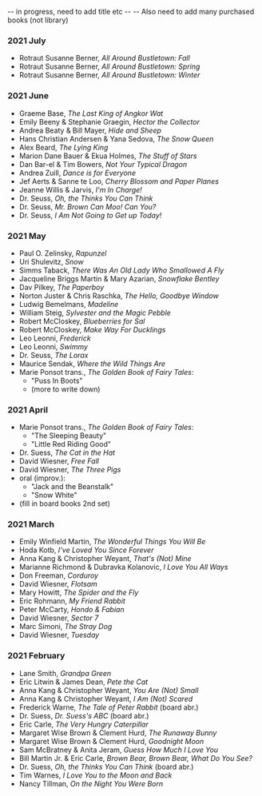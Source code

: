 -- in progress, need to add title etc --
-- Also need to add many purchased books (not library)

### 2021 July
- Rotraut Susanne Berner, *All Around Bustletown: Fall*
- Rotraut Susanne Berner, *All Around Bustletown: Spring*
- Rotraut Susanne Berner, *All Around Bustletown: Winter*

### 2021 June

- Graeme Base, *The Last King of Angkor Wat*
- Emily Beeny & Stephanie Graegin, *Hector the Collector*
- Andrea Beaty & Bill Mayer, *Hide and Sheep*
- Hans Christian Andersen & Yana Sedova, *The Snow Queen*
- Alex Beard, *The Lying King*
- Marion Dane Bauer & Ekua Holmes, *The Stuff of Stars*
- Dan Bar-el & Tim Bowers, *Not Your Typical Dragon*
- Andrea Zuill, *Dance is for Everyone*
- Jef Aerts & Sanne te Loo, *Cherry Blossom and Paper Planes*
- Jeanne Willis & Jarvis, *I'm In Charge!*
- Dr. Seuss, *Oh, the Thinks You Can Think*
- Dr. Seuss, *Mr. Brown Can Moo! Can You?*
- Dr. Seuss, *I Am Not Going to Get up Today!*

### 2021 May
- Paul O. Zelinsky, *Rapunzel*
- Uri Shulevitz, *Snow*
- Simms Taback, *There Was An Old Lady Who Smallowed A Fly*
- Jacqueline Briggs Martin & Mary Azarian, *Snowflake Bentley*
- Dav Pilkey, *The Paperboy*
- Norton Juster & Chris Raschka, *The Hello, Goodbye Window*
- Ludwig Bemelmans, *Madeline*
- William Steig, *Sylvester and the Magic Pebble*
- Robert McCloskey, *Blueberries for Sal*
- Robert McCloskey, *Make Way For Ducklings*
- Leo Leonni, *Frederick*
- Leo Leonni, *Swimmy*
- Dr. Seuss, *The Lorax*
- Maurice Sendak, *Where the Wild Things Are*
- Marie Ponsot trans., *The Golden Book of Fairy Tales*:
  - "Puss In Boots"
  - (more to write down)

### 2021 April
- Marie Ponsot trans., *The Golden Book of Fairy Tales*:
  - "The Sleeping Beauty"
  - "Little Red Riding Good"
- Dr. Suess, *The Cat in the Hat*
- David Wiesner, *Free Fall*
- David Wiesner, *The Three Pigs*
- oral (improv.):
  - "Jack and the Beanstalk"
  - "Snow White"
- (fill in board books 2nd set)

### 2021 March
- Emily Winfield Martin, *The Wonderful Things You Will Be*
- Hoda Kotb, *I've Loved You Since Forever*
- Anna Kang & Christopher Weyant, *That's (Not) Mine*
- Marianne Richmond & Dubravka Kolanovic, *I Love You All Ways*
- Don Freeman, *Corduroy*
- David Wiesner, *Flotsam*
- Mary Howitt, *The Spider and the Fly*
- Eric Rohmann, *My Friend Rabbit*
- Peter McCarty, *Hondo & Fabian*
- David Wiesner, *Sector 7*
- Marc Simoni, *The Stray Dog*
- David Wiesner, *Tuesday*

### 2021 February
- Lane Smith, *Grandpa Green*
- Eric Litwin & James Dean, *Pete the Cat*
- Anna Kang & Christopher Weyant, *You Are (Not) Small*
- Anna Kang & Christopher Weyant, *I Am (Not) Scared*
- Frederick Warne, *The Tale of Peter Rabbit* (board abr.)
- Dr. Suess, *Dr. Suess's ABC* (board abr.)
- Eric Carle, *The Very Hungry Caterpillar*
- Margaret Wise Brown & Clement Hurd, *The Runaway Bunny*
- Margaret Wise Brown & Clement Hurd, *Goodnight Moon*
- Sam McBratney & Anita Jeram, *Guess How Much I Love You*
- Bill Martin Jr. & Eric Carle, *Brown Bear, Brown Bear, What Do You See?*
- Dr. Suess, *Oh, the Thinks You Can Think* (board abr.)
- Tim Warnes, *I Love You to the Moon and Back*
- Nancy Tillman, *On the Night You Were Born*
